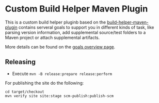 # Custom Build Helper Maven Plugin
 
This is a custom build helper pluginb based on the [build-helper-maven-plugin](http://www.mojohaus.org/build-helper-maven-plugin/) contains
serveral goals to support you in different kinds of task, like parsing version information,
add supplemental source/test folders to a Maven project or attach supplemental artifacts.

More details can be found on the [goals overview page]().

## Releasing

* Execute `mvn -B release:prepare release:perform`

For publishing the site do the following:

```
cd target/checkout
mvn verify site site:stage scm-publish:publish-scm
```
